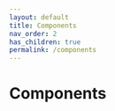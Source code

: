 ```yaml
---
layout: default
title: Components
nav_order: 2
has_children: true
permalink: /components
---
```


# Components
